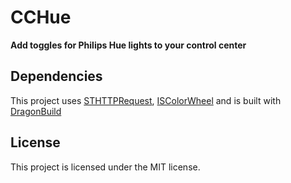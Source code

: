 # CCHue
**Add toggles for Philips Hue lights to your control center**

## Dependencies
This project uses [STHTTPRequest](https://github.com/nst/STHTTPRequest), [ISColorWheel](https://github.com/justinmeiners/ios-color-wheel) and is built with [DragonBuild](https://github.com/DragonBuild/DragonBuild)

## License
This project is licensed under the MIT license.
